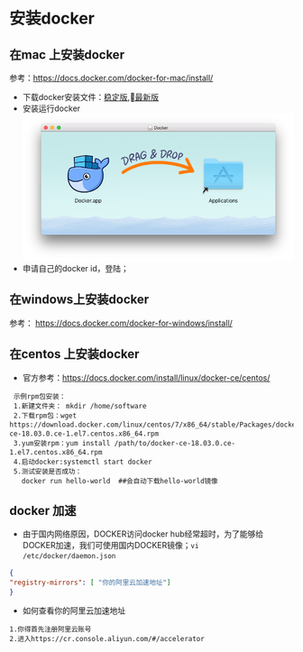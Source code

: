# 安装docker

## 在mac 上安装docker
参考：https://docs.docker.com/docker-for-mac/install/

* 下载docker安装文件：[稳定版](https://download.docker.com/mac/stable/Docker.dmg),[最新版](https://download.docker.com/mac/edge/Docker.dmg)
* 安装运行docker  
![](./assets/2018-02-17-08-57-08.png)
* 申请自己的docker id，登陆；

## 在windows上安装docker
参考： https://docs.docker.com/docker-for-windows/install/

## 在centos 上安装docker

* 官方参考：https://docs.docker.com/install/linux/docker-ce/centos/
```
 示例rpm包安装：
 1.新建文件夹： mkdir /home/software
 2.下载rpm包：wget https://download.docker.com/linux/centos/7/x86_64/stable/Packages/docker-ce-18.03.0.ce-1.el7.centos.x86_64.rpm   
 3.yum安装rpm：yum install /path/to/docker-ce-18.03.0.ce-1.el7.centos.x86_64.rpm
 4.启动docker:systemctl start docker
 5.测试安装是否成功： 
   docker run hello-world  ##会自动下载hello-world镜像
```

## docker 加速

* 由于国内网络原因，DOCKER访问docker hub经常超时，为了能够给DOCKER加速，我们可使用国内DOCKER镜像；``vi /etc/docker/daemon.json ``

```json
{
"registry-mirrors": [ "你的阿里云加速地址"]
}
```
* 如何查看你的阿里云加速地址
```
1.你得首先注册阿里云账号
2.进入https://cr.console.aliyun.com/#/accelerator